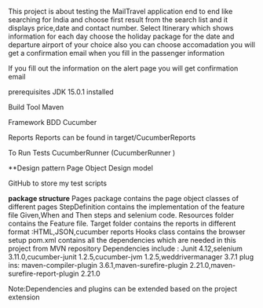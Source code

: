 This project is about testing the MailTravel application end to end
like searching for India and choose first result from the search list and it displays price,date and contact number.
 Select Itinerary which shows information for each day
choose the holiday package for the date and departure airport of your choice also you can choose accomadation 
you will get a confirmation email when you fill in the passenger information 

If you fill out the information on the alert page you will get confirmation email
 
 prerequisites
 JDK 15.0.1 installed
 
 Build Tool
 Maven
 
 Framework
 BDD Cucumber 
 
 Reports
 Reports can be found in target/CucumberReports
 
 To Run Tests
 CucumberRunner (CucumberRunner )
 
 **Design pattern
 Page Object Design model 
 
 GitHub to store my test scripts 

 **package structure**
  Pages package contains the page object classes of different pages 
 StepDefinition contains the implementation of the feature file Given,When and Then steps and selenium code.
  Resources folder contains the Feature file. 
 Target folder contains the reports in  different format :HTML,JSON,cucumber reports
 Hooks class contains the browser setup
  pom.xml contains all the dependencies which are needed in this project from MVN repository
 Dependencies include :
 Junit 4.12,selenium 3.11.0,cucumber-junit 1.2.5,cucumber-jvm 1.2.5,weddrivermanager 3.7.1
 plug ins:
 maven-compiler-plugin 3.6.1,maven-surefire-plugin 2.21.0,maven-surefire-report-plugin 2.21.0
 
 
 Note:Dependencies and plugins can be extended based on the project extension 
 
  
 
 
 
 
 
 
 
  
 
   
